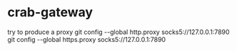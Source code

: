 # crab-gateway
try to produce a proxy
git config --global http.proxy socks5://127.0.0.1:7890
git config --global https.proxy socks5://127.0.0.1:7890